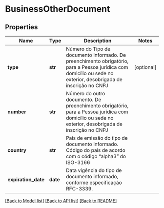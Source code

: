 # BusinessOtherDocument

## Properties
Name | Type | Description | Notes
------------ | ------------- | ------------- | -------------
**type** | **str** | Número do Tipo de documento informado. De preenchimento obrigatório, para a Pessoa jurídica com domicílio ou sede no exterior, desobrigada de inscrição no CNPJ | [optional] 
**number** | **str** | Número do outro documento. De preenchimento obrigatório, para a Pessoa jurídica com domicílio ou sede no exterior, desobrigada de inscrição no CNPJ | 
**country** | **str** | Pais de emissão do tipo de documento informado. Código do pais de acordo com o código “alpha3” do ISO-3166 | 
**expiration_date** | **date** | Data vigência do tipo de  documento informado, conforme especificação RFC-3339. | 

[[Back to Model list]](../README.md#documentation-for-models) [[Back to API list]](../README.md#documentation-for-api-endpoints) [[Back to README]](../README.md)

